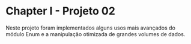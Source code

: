 # Chapter I - Projeto 02

Neste projeto foram implementados alguns usos mais avançados do módulo Enum e a
manipulação otimizada de grandes volumes de dados.
